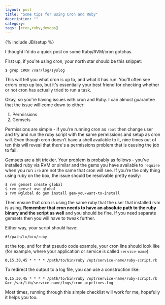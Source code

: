 ```yaml
---
layout: post
title: "Some tips for using Cron and Ruby"
description: ""
category: 
tags: [cron,ruby,devops]
---
```

{% include JB/setup %}

I thought I'd do a quick post on some Ruby/RVM/cron gotchas.

First up, if you're using cron, your north star should be this snippet:

    $ grep CRON /var/log/syslog

This will tell you what cron is up to, and what it has run. You'll often see errors crop up too, but it's essentially your best friend for checking whether or not cron has actually tried to run a task.

Okay, so you're having issues with cron and Ruby. I can almost guarantee that the issue will come down to either:

1. Permissions
2. Gemsets

Permissions are simple - if you're running cron as `root` then change user and try and run the ruby script with the same permissions and setup as cron will. Even though cron doesn't have a shell available to it, nine times out of ten this will reveal that there's a permissions problem that is causing the job to fail.

Gemsets are a bit trickier. Your problem is probably as follows - you've installed ruby via RVM or similar and the gems you have available to `require` when you run `irb` are not the same that cron will see. If you're the only thing using ruby on the box, the issue should be resolvable pretty easily:

    $ rvm gemset create global
    $ rvm gemset use global
    $ rvm @global do gem install gem-you-want-to-install

Then ensure that cron is using the same ruby that the user that installed rvm is using. **Remember that cron needs to have an absolute path to the ruby binary and the script as well** and you should be fine. If you need separate gemsets then you will have to tweak further.

Either way, your script should have:

    #!/path/to/bin/ruby

at the top, and for that pseudo code example, your cron line should look like (for example, where your application or service is called `service-name`):

    0,15,30,45 * * * * /path/to/bin/ruby /opt/service-name/ruby-script.rb

To redirect the output to a log file, you can use a construction like:

    0,15,30,45 * * * * /path/to/bin/ruby /opt/service-name/ruby-script.rb &>> /var/lib/service-name/logs/cron-pipelines.log

Most times, running through this simple checklist will work for me, hopefully it helps you too.